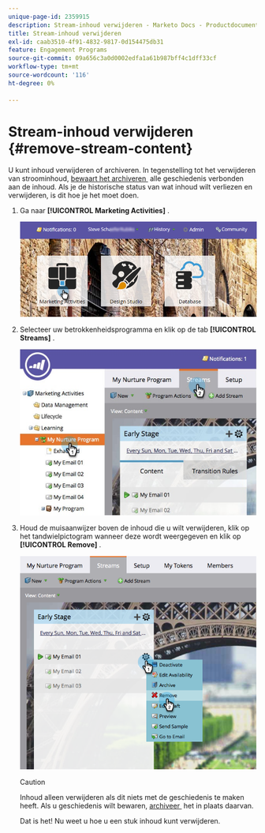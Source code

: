 ```yaml
---
unique-page-id: 2359915
description: Stream-inhoud verwijderen - Marketo Docs - Productdocumentatie
title: Stream-inhoud verwijderen
exl-id: caab3510-4f91-4832-9817-0d154475db31
feature: Engagement Programs
source-git-commit: 09a656c3a0d0002edfa1a61b987bff4c1dff33cf
workflow-type: tm+mt
source-wordcount: '116'
ht-degree: 0%

---
```


# Stream-inhoud verwijderen {#remove-stream-content}

U kunt inhoud verwijderen of archiveren. In tegenstelling tot het verwijderen van stroominhoud, [&#x200B; bewaart het archiveren &#x200B;](/help/marketo/product-docs/email-marketing/drip-nurturing/using-stream-content/archive-and-unarchive-stream-content.md) alle geschiedenis verbonden aan de inhoud. Als je de historische status van wat inhoud wilt verliezen en verwijderen, is dit hoe je het moet doen.

1. Ga naar **[!UICONTROL Marketing Activities]** .

   ![](assets/login-marketing-activities-1.png)

1. Selecteer uw betrokkenheidsprogramma en klik op de tab **[!UICONTROL Streams]** .

   ![](assets/cloneasteam-3.jpg)

1. Houd de muisaanwijzer boven de inhoud die u wilt verwijderen, klik op het tandwielpictogram wanneer deze wordt weergegeven en klik op **[!UICONTROL Remove]** .

   ![](assets/image2014-9-15-17-3a38-3a15.png)

   >[!CAUTION]
   >
   >Inhoud alleen verwijderen als dit niets met de geschiedenis te maken heeft. Als u geschiedenis wilt bewaren, [&#x200B; archiveer &#x200B;](/help/marketo/product-docs/email-marketing/drip-nurturing/using-stream-content/archive-and-unarchive-stream-content.md) het in plaats daarvan.

   Dat is het! Nu weet u hoe u een stuk inhoud kunt verwijderen.
